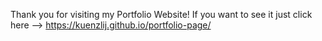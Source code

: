 Thank you for visiting my Portfolio Website!
If you want to see it just click here --> https://kuenzlij.github.io/portfolio-page/
